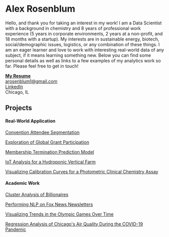 # Alex Rosenblum
Hello, and thank you for taking an interest in my work! I am a Data Scientist with a background in chemistry and 8 years of professional work experience (5 years in corporate environments, 2 years at a non-profit, and 18 months with a startup). My interests are in sustainable energy, biotech, social/demographic issues, logistics, or any combination of these things. I am an eager learner and love to work with interesting real-world data of any subject, if it means learning something new. Below you can find some personal details as well as links to a few examples of my analytics work so far. Please feel free to get in touch!

[**My Resume**](https://github.com/arosenblum1/arosenblum1/blob/main/Resume%20-%20Alex%20Rosenblum.pdf)  
arosenblum1@gmail.com  
[LinkedIn](https://www.linkedin.com/in/alexanderrosenblum/)  
Chicago, IL


## Projects
#### Real-World Application
[Convention Attendee Segmentation](Projects/ConventionAttendeeSegmentation.md)

[Exploration of Global Grant Participation](Projects/GlobalGrantsExploration.md)

[Membership Termination Prediction Model](Projects/TerminationPrediction.md)

[IoT Analysis for a Hydroponic Vertical Farm](Projects/EarthlyGardens/DosingExperiment_notebook.ipynb)

[Visualizing Calibration Curves for a Photometric Clinical Chemistry Assay](https://github.com/arosenblum1/arosenblum1/blob/main/Projects/CC_CalCurves.md)

#### Academic Work
[Cluster Analysis of Billionaires](https://github.com/arosenblum1/arosenblum1/blob/main/Projects/Billionaires.md)

[Performing NLP on Fox News Newsletters](https://github.com/arosenblum1/arosenblum1/blob/main/Projects/FoxNews.md)

[Visualizing Trends in the Olympic Games Over Time](https://github.com/arosenblum1/arosenblum1/blob/main/Projects/olympics.md)

[Regression Analysis of Chicago's Air Quality During the COVID-19 Pandemic](https://arosenblum1.github.io/arosenblum1/Portfolio/Regression%20Analysis%20of%20Chicago%27s%20Air%20Quality%20During%20the%20COVID-19%20Pandemic/Report%20-%20ChicagoAirQuality.pdf)



